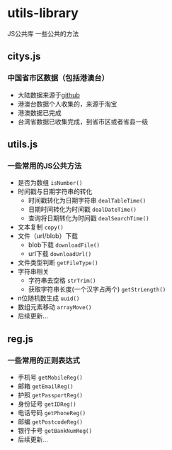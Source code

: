 # utils-library
JS公共库 一些公共的方法

## citys.js

### 中国省市区数据（包括港澳台）

- 大陆数据来源于[github](https://github.com/modood/Administrative-divisions-of-China/blob/master/dist/pca-code.json)
- 港澳台数据个人收集的，来源于淘宝
- 港澳数据已完成
- 台湾省数据已收集完成，到省市区或者省县一级

## utils.js

### 一些常用的JS公共方法

- 是否为数组 `isNumber()`
- 时间戳与日期字符串的转化
    - 时间戳转化为日期字符串 `dealTableTime()`
    - 日期时间转化为时间戳 `dealDateTime()`
    - 查询将日期转化为时间戳 `dealSearchTime()`
- 文本复制 `copy()`
- 文件（url/blob）下载
    - blob下载 `downloadFile()`
    - url下载 `downloadUrl()`
- 文件类型判断 `getFileType()`
- 字符串相关
    - 字符串去空格 `strTrim()`
    - 获取字符串长度(一个汉字占两个) `getStrLength()`
- n位随机数生成 `uuid()`
- 数组元素移动 `arrayMove()`
- 后续更新...

## reg.js

### 一些常用的正则表达式

- 手机号 `getMobileReg()`
- 邮箱 `getEmailReg()`
- 护照 `getPassportReg()`
- 身份证号 `getIDReg()`
- 电话号码 `getPhoneReg()`
- 邮编 `getPostcodeReg()`
- 银行卡号 `getBankNumReg()`
- 后续更新...
